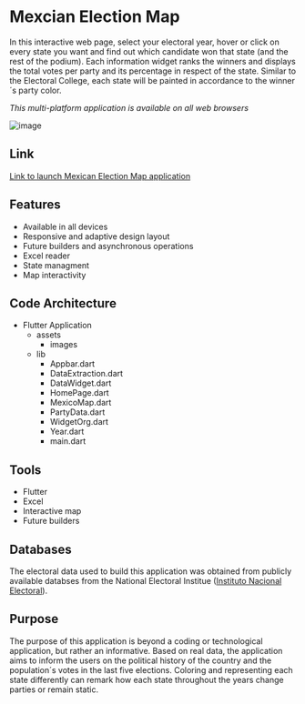 # Mexcian Election Map

In this interactive web page, select your electoral year, hover or click on every state you want and find out which candidate won that state (and the rest of the podium). Each information widget ranks the winners and displays the total votes per party and its percentage in respect of the state. Similar to the Electoral College, each state will be painted in accordance to the winner´s party color. 

*This multi-platform application is available on all web browsers*

![image](https://github.com/user-attachments/assets/4481abae-a11a-4241-9ff8-2d582703a5e6)

## Link

[Link to launch Mexican Election Map application](https://hans27barron.github.io/ElectionsMap/)

## Features

- Available in all devices
- Responsive and adaptive design layout
- Future builders and asynchronous operations
- Excel reader
- State managment
- Map interactivity

## Code Architecture

- Flutter Application
  - assets
      - images
  - lib
      - Appbar.dart
      - DataExtraction.dart
      - DataWidget.dart
      - HomePage.dart
      - MexicoMap.dart
      - PartyData.dart
      - WidgetOrg.dart
      - Year.dart
      - main.dart

## Tools
- Flutter
- Excel
- Interactive map
- Future builders

## Databases

The electoral data used to build this application was obtained from publicly available databses from the National Electoral Institue ([Instituto Nacional Electoral](https://siceen21.ine.mx/home)).

## Purpose

The purpose of this application is beyond a coding or technological application, but rather an informative. Based on real data, the application aims to inform the users on the political history of the country and the population´s votes in the last five elections. Coloring and representing each state differently can remark how each state throughout the years change parties or remain static. 
